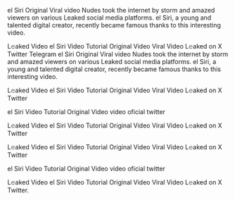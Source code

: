 el Siri Original Viral video Nudes took the internet by storm and amazed viewers on various Leaked social media platforms. el Siri, a young and talented digital creator, recently became famous thanks to this interesting video.

L𝚎aked Video el Siri Video Tutorial Original Video Viral Video L𝚎aked on X Twitter Telegram
el Siri Original Viral video Nudes took the internet by storm and amazed viewers on various Leaked social media platforms. el Siri, a young and talented digital creator, recently became famous thanks to this interesting video.

L𝚎aked Video el Siri Video Tutorial Original Video Viral Video L𝚎aked on X Twitter

el Siri Video Tutorial Original Video video oficial twitter

L𝚎aked Video el Siri Video Tutorial Original Video Viral Video L𝚎aked on X Twitter

L𝚎aked Video el Siri Video Tutorial Original Video Viral Video L𝚎aked on X Twitter

el Siri Video Tutorial Original Video video oficial twitter

L𝚎aked Video el Siri Video Tutorial Original Video Viral Video L𝚎aked on X Twitter.

